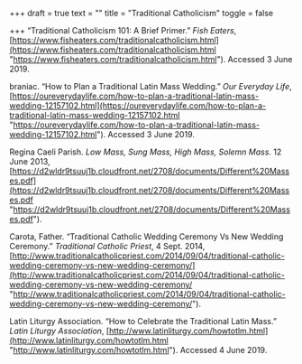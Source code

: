 +++
draft = true
text = ""
title = "Traditional Catholicism"
toggle = false

+++
“Traditional Catholicism 101: A Brief Primer.” _Fish Eaters_, [https://www.fisheaters.com/traditionalcatholicism.html](https://www.fisheaters.com/traditionalcatholicism.html "https://www.fisheaters.com/traditionalcatholicism.html"). Accessed 3 June 2019.

braniac. “How to Plan a Traditional Latin Mass Wedding.” _Our Everyday Life_, [https://oureverydaylife.com/how-to-plan-a-traditional-latin-mass-wedding-12157102.html](https://oureverydaylife.com/how-to-plan-a-traditional-latin-mass-wedding-12157102.html "https://oureverydaylife.com/how-to-plan-a-traditional-latin-mass-wedding-12157102.html"). Accessed 3 June 2019.

Regina Caeli Parish. _Low Mass, Sung Mass, High Mass, Solemn Mass_. 12 June 2013, [https://d2wldr9tsuuj1b.cloudfront.net/2708/documents/Different%20Masses.pdf](https://d2wldr9tsuuj1b.cloudfront.net/2708/documents/Different%20Masses.pdf "https://d2wldr9tsuuj1b.cloudfront.net/2708/documents/Different%20Masses.pdf").

Carota, Father. “Traditional Catholic Wedding Ceremony Vs New Wedding Ceremony.” _Traditional Catholic Priest_, 4 Sept. 2014, [http://www.traditionalcatholicpriest.com/2014/09/04/traditional-catholic-wedding-ceremony-vs-new-wedding-ceremony/](http://www.traditionalcatholicpriest.com/2014/09/04/traditional-catholic-wedding-ceremony-vs-new-wedding-ceremony/ "http://www.traditionalcatholicpriest.com/2014/09/04/traditional-catholic-wedding-ceremony-vs-new-wedding-ceremony/").

Latin Liturgy Association. “How to Celebrate the Traditional Latin Mass.” _Latin Liturgy Association_, [http://www.latinliturgy.com/howtotlm.html](http://www.latinliturgy.com/howtotlm.html "http://www.latinliturgy.com/howtotlm.html"). Accessed 4 June 2019.